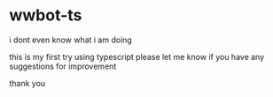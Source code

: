 # wwbot-ts
i dont even know what i am doing

this is my first try using typescript please let me know if you have any suggestions for improvement

thank you
